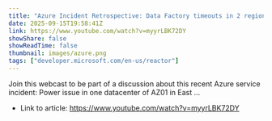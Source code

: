 ```yaml
---
title: "Azure Incident Retrospective: Data Factory timeouts in 2 regions, Aug 2025 (Tracking ID: 2T2X-1_8)"
date: 2025-09-15T19:58:41Z
link: https://www.youtube.com/watch?v=myyrLBK72DY
showShare: false
showReadTime: false
thumbnail: images/azure.png
tags: ["developer.microsoft.com/en-us/reactor"]
---
```

Join this webcast to be part of a discussion about this recent Azure service incident: Power issue in one datacenter of AZ01 in East ...

- Link to article: https://www.youtube.com/watch?v=myyrLBK72DY